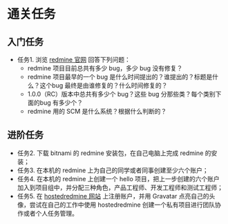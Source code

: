 # 通关任务

## 入门任务
- 任务1. 浏览 [redmine 官网](http://www.redmine.org/) 回答下列问题：
  - redmine 项目目前总共有多少 bug，多少 bug 没有修复？  
  - redmine 项目最早的一个 bug 是什么时间提出的？谁提出的？标题是什么？这个bug 最终是由谁修复的？什么时间修复的？
  - 1.0.0（RC）版本中总共有多少个 bug？这些 bug 分那些类？每个类别下面的bug 有多少个？
  - redmine 用的 SCM 是什么系统？根据什么判断的？

## 进阶任务
- 任务2. 下载 bitnami 的 redmine 安装包，在自己电脑上完成 redmine 的安装；
- 任务3. 在本机的 redmine 上为自己的同学或者同事创建至少六个账户；
- 任务4. 在本机的 redmine 上创建一个 hello 项目，把上一步创建的六个账户加入到项目组中，并分配三种角色，产品工程师、开发工程师和测试工程师；
- 任务5. 在 [hostedredmine 网站](http://www.hostedredmine.com/) 上注册账户，并用 Gravatar 点亮自己的头像，尝试在自己的工作中使用 hostedredmine 创建一个私有项目进行团队协作或者个人任务管理。
